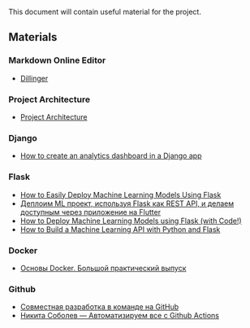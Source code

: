 This document will contain useful material for the project.

## Materials

### Markdown Online Editor
- [Dillinger](https://dillinger.io/)


### Project Architecture
- [Project Architecture](https://viewer.diagrams.net/?highlight=0000ff&edit=_blank&layers=1&nav=1&title=Test.drawio#R3Zlbb5swFMc%2FDY%2BTMJDbY5M0a6VdqmZtt7054IEXYyNjSrJPPxMMgZiMXhKCJkURnNgc%2FDt%2FHx87hj0LNx85jILPzEPEsExvY9hzw7KAaVlG9jG9bW5x7FFu8Dn2VKO9YYn%2FoKKnsibYQ3GtoWCMCBzVjS6jFLmiZoOcs7Te7Bcjda8R9JFmWLqQ6NYn7Ikgt44H5t5%2Bg7AfFJ6BqX4JYdFYGeIAeiytmOxrw55xxkR%2BFW5miGTwCi55v8WRX8sX44iKl3SYTNIH4f98ju%2BZ%2F8V5xJPvN%2BLDMH%2FKMySJGvCCMyoQ9aR1Jq8gpojHagRiW2CJUxwSSOXdVD0BcYE2R18NlAOWSkEsRIJvZRPVwVGIlEbG6jbdAwdDZQsqsO2CNVRB9ssnl87upSgg9eV7H%2FPm6N4mDc4su%2B4LEoE4hQJNWUK9uIpeXlRGuTftAvKK4ICJFp0nFN1lij2MRxpggZYRdLP7VE5FGZhAhNLdHLw0RscFcjRwVitKYDWwHP4jbjWIryU20oBNobvuWM2HVBrkPDihnIFddzfqrZ4LlNVsQ2C8libG5df8txwaM6whke84XUnT0M%2Buru5uuxP86L2CN5tgO%2BdSfLG%2BVpninTweIsKgh3hf0IG35d2z5YpiAlTIzQh21zcsiTN%2Bc5bSfhG0Bz0jONAIXu163UHqSW%2BWuUT8Gbvo%2FRn3BHoDQMflNE1WMPrf87BeV9zSWECfw7A7refqOS72g1Rr6zhHXYq98F%2BB9oMlIll1WIy1IDusbC%2BOTF%2FvH%2FGqy3zaAqzcVfQFmL6Yf0ME9XpelvXOxaDp6%2FhCUlkxtu4NtMOZeXlojgbtqwh6PDUvT0wvdhbJrtsVhWQbY73IuRi71qxW1ka1usc%2BGzt9X%2F7ISBJ2uHS2bOva9yaN%2B7rzqW2sqy3f1n3Cscgq64ClfaHn9GxfAnR4c%2Baus%2BxmzlgYsVgX3omPgNrrinEDEfttO48eHGga2blxcZKdN9%2F%2FH2Bf%2FwU%3D)

### Django
- [How to create an analytics dashboard in a Django app](https://www.freecodecamp.org/news/how-to-create-an-analytics-dashboard-in-django-app/)


### Flask
- [How to Easily Deploy Machine Learning Models Using Flask](https://www.kdnuggets.com/2019/10/easily-deploy-machine-learning-models-using-flask.html)
- [Деплоим ML проект, используя Flask как REST API, и делаем доступным через приложение на Flutter](https://habr.com/ru/post/460995/)
- [How to Deploy Machine Learning Models using Flask (with Code!)](https://www.analyticsvidhya.com/blog/2020/04/how-to-deploy-machine-learning-model-flask/)
- [How to Build a Machine Learning API with Python and Flask](https://www.statworx.com/ch/blog/how-to-build-a-machine-learning-api-with-python-and-flask/)

### Docker
- [Основы Docker. Большой практический выпуск](https://www.youtube.com/watch?v=QF4ZF857m44)

### Github
- [Совместная разработка в команде на GitHub](https://code.tutsplus.com/ru/articles/team-collaboration-with-github--net-29876)
- [Никита Соболев — Автоматизируем все с Github Actions](https://www.youtube.com/watch?v=QoCSvwkP_lQ)

